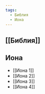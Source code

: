 ```yaml
---
tags:
  - Библия
  - Иона
---
```

## [[Библия]]
## Иона
- [[Иона 1]]
- [[Иона 2]]
- [[Иона 3]]
- [[Иона 4]]
